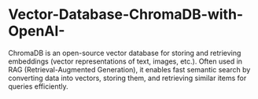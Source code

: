 # Vector-Database-ChromaDB-with-OpenAI-
ChromaDB is an open-source vector database for storing and retrieving embeddings (vector representations of text, images, etc.). Often used in RAG (Retrieval-Augmented Generation), it enables fast semantic search by converting data into vectors, storing them, and retrieving similar items for queries efficiently.
